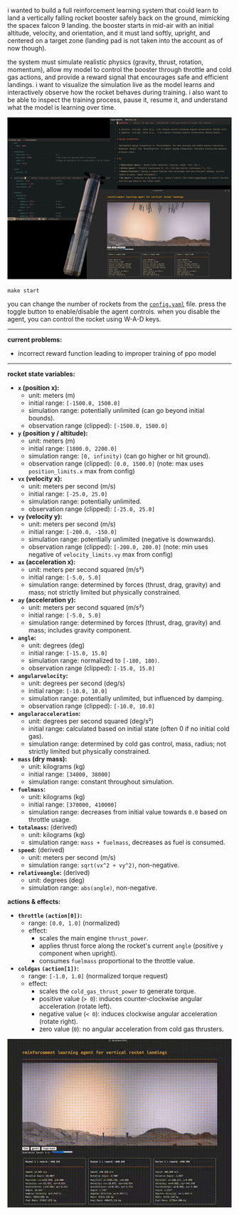 i wanted to build a full reinforcement learning system that could learn to land a vertically falling rocket booster safely back on the ground, mimicking the spacex falcon 9 landing. the booster starts in mid-air with an initial altitude, velocity, and orientation, and it must land softly, upright, and centered on a target zone (landing pad is not taken into the account as of now though).

the system must simulate realistic physics (gravity, thrust, rotation, momentum), allow my model to control the booster through throttle and cold gas actions, and provide a reward signal that encourages safe and efficient landings. i want to visualize the simulation live as the model learns and interactively observe how the rocket behaves during training. i also want to be able to inspect the training process, pause it, resume it, and understand what the model is learning over time.

![demo](assets/docs/preview.jpeg)

```
make start
```

you can change the number of rockets from the [`config.yaml`](https://github.com/adimail/rocket-landing-rl/blob/master/config.yaml) file. press the toggle button to enable/disable the agent controls. when you disable the agent, you can control the rocket using W-A-D keys.

---

**current problems:**

- incorrect reward function leading to improper training of ppo model

---

**rocket state variables:**

- **`x` (position x):**
  - unit: meters (m)
  - initial range: `[-1500.0, 1500.0]`
  - simulation range: potentially unlimited (can go beyond initial bounds).
  - observation range (clipped): `[-1500.0, 1500.0]`
- **`y` (position y / altitude):**
  - unit: meters (m)
  - initial range: `[1800.0, 2200.0]`
  - simulation range: `[0, infinity)` (can go higher or hit ground).
  - observation range (clipped): `[0.0, 1500.0]` (note: max uses `position_limits.x` max from config)
- **`vx` (velocity x):**
  - unit: meters per second (m/s)
  - initial range: `[-25.0, 25.0]`
  - simulation range: potentially unlimited.
  - observation range (clipped): `[-25.0, 25.0]`
- **`vy` (velocity y):**
  - unit: meters per second (m/s)
  - initial range: `[-200.0, -150.0]`
  - simulation range: potentially unlimited (negative is downwards).
  - observation range (clipped): `[-200.0, 200.0]` (note: min uses negative of `velocity_limits.vy` max from config)
- **`ax` (acceleration x):**
  - unit: meters per second squared (m/s²)
  - initial range: `[-5.0, 5.0]`
  - simulation range: determined by forces (thrust, drag, gravity) and mass; not strictly limited but physically constrained.
- **`ay` (acceleration y):**
  - unit: meters per second squared (m/s²)
  - initial range: `[-5.0, 5.0]`
  - simulation range: determined by forces (thrust, drag, gravity) and mass; includes gravity component.
- **`angle`:**
  - unit: degrees (deg)
  - initial range: `[-15.0, 15.0]`
  - simulation range: normalized to `[-180, 180)`.
  - observation range (clipped): `[-15.0, 15.0]`
- **`angularvelocity`:**
  - unit: degrees per second (deg/s)
  - initial range: `[-10.0, 10.0]`
  - simulation range: potentially unlimited, but influenced by damping.
  - observation range (clipped): `[-10.0, 10.0]`
- **`angularacceleration`:**
  - unit: degrees per second squared (deg/s²)
  - initial range: calculated based on initial state (often 0 if no initial cold gas).
  - simulation range: determined by cold gas control, mass, radius; not strictly limited but physically constrained.
- **`mass` (dry mass):**
  - unit: kilograms (kg)
  - initial range: `[34000, 38000]`
  - simulation range: constant throughout simulation.
- **`fuelmass`:**
  - unit: kilograms (kg)
  - initial range: `[370000, 410000]`
  - simulation range: decreases from initial value towards `0.0` based on throttle usage.
- **`totalmass`:** (derived)
  - unit: kilograms (kg)
  - simulation range: `mass + fuelmass`, decreases as fuel is consumed.
- **`speed`:** (derived)
  - unit: meters per second (m/s)
  - simulation range: `sqrt(vx^2 + vy^2)`, non-negative.
- **`relativeangle`:** (derived)
  - unit: degrees (deg)
  - simulation range: `abs(angle)`, non-negative.

**actions & effects:**

- **`throttle` `(action[0])`:**
  - range: `[0.0, 1.0]` (normalized)
  - effect:
    - scales the main engine `thrust_power`.
    - applies thrust force along the rocket's current `angle` (positive `y` component when upright).
    - consumes `fuelmass` proportional to the throttle value.
- **`coldgas` `(action[1])`:**
  - range: `[-1.0, 1.0]` (normalized torque request)
  - effect:
    - scales the `cold_gas_thrust_power` to generate torque.
    - positive value (`> 0`): induces counter-clockwise angular acceleration (rotate left).
    - negative value (`< 0`): induces clockwise angular acceleration (rotate right).
    - zero value (`0`): no angular acceleration from cold gas thrusters.

![demo](assets/docs/demo.gif)
